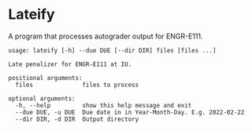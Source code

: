 # Lateify

A program that processes autograder output for ENGR-E111.

```
usage: lateify [-h] --due DUE [--dir DIR] files [files ...]

Late penalizer for ENGR-E111 at IU.

positional arguments:
  files              files to process

optional arguments:
  -h, --help         show this help message and exit
  --due DUE, -u DUE  Due date in in Year-Month-Day. E.g. 2022-02-22
  --dir DIR, -d DIR  Output directory
```
